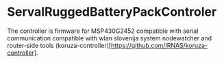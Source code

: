 ServalRuggedBatteryPackControler
=======================
The controller is firmware for MSP430G2452 compatible with serial communication compatible with wlan slovenija system nodewatcher and router-side tools (koruza-controller)[https://github.com/IRNAS/koruza-controller].